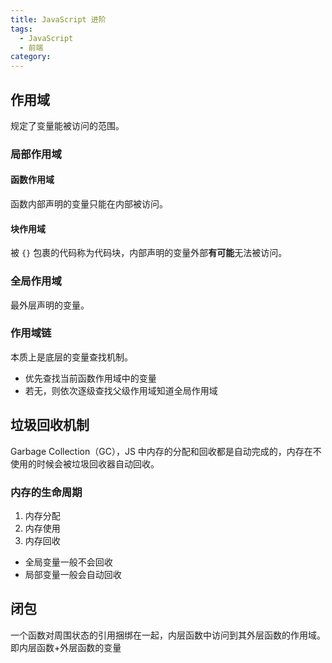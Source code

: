 ```yaml
---
title: JavaScript 进阶
tags:
  - JavaScript
  - 前端
category: 
---
```


## 作用域
规定了变量能被访问的范围。

### 局部作用域
#### 函数作用域
函数内部声明的变量只能在内部被访问。

#### 块作用域
被 `{}` 包裹的代码称为代码块，内部声明的变量外部**有可能**无法被访问。

### 全局作用域
最外层声明的变量。

### 作用域链
本质上是底层的变量查找机制。

- 优先查找当前函数作用域中的变量
- 若无，则依次逐级查找父级作用域知道全局作用域

## 垃圾回收机制
Garbage Collection（GC），JS 中内存的分配和回收都是自动完成的，内存在不使用的时候会被垃圾回收器自动回收。

### 内存的生命周期
1. 内存分配
2. 内存使用
3. 内存回收

- 全局变量一般不会回收
- 局部变量一般会自动回收

## 闭包
一个函数对周围状态的引用捆绑在一起，内层函数中访问到其外层函数的作用域。即内层函数+外层函数的变量
